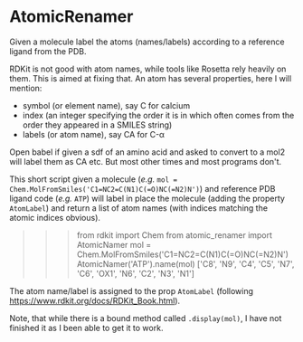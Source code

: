 # AtomicRenamer
Given a molecule label the atoms (names/labels) according to a reference ligand from the PDB.

RDKit is not good with atom names, while tools like Rosetta rely heavily on them. This is aimed at fixing that. An atom has several properties, here I will mention:

* symbol (or element name), say C for calcium
* index (an integer specifying the order it is in which often comes from the order they appeared in a SMILES string)
* labels (or atom name), say CA for C-&alpha;

Open babel if given a sdf of an amino acid and asked to convert to a mol2 will label them as CA etc. But most other times and most programs don't.

This short script given a molecule (_e.g._ `mol = Chem.MolFromSmiles('C1=NC2=C(N1)C(=O)NC(=N2)N')`) and reference PDB ligand code (_e.g._ `ATP`) will label in place the molecule (adding the property `AtomLabel`) and return a list of atom names (with indices matching the atomic indices obvious).


  >>> from rdkit import Chem
  >>> from atomic_renamer import AtomicNamer
  >>> mol = Chem.MolFromSmiles('C1=NC2=C(N1)C(=O)NC(=N2)N')
  >>> AtomicNamer('ATP').name(mol)
  \['C8', 'N9', 'C4', 'C5', 'N7', 'C6', 'OX1', 'N6', 'C2', 'N3', 'N1']
   
The atom name/label is assigned to the prop `AtomLabel` (following https://www.rdkit.org/docs/RDKit_Book.html).

Note, that while there is a bound method called `.display(mol)`, I have not finished it as I been able to get it to work.   
